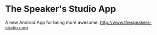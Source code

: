 # The Speaker's Studio App

A new Android App for being more awesome.
http://www.thespeakers-studio.com
